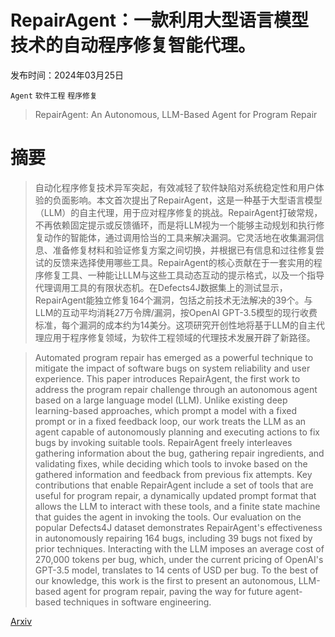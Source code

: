 # RepairAgent：一款利用大型语言模型技术的自动程序修复智能代理。

发布时间：2024年03月25日

`Agent` `软件工程` `程序修复`

> RepairAgent: An Autonomous, LLM-Based Agent for Program Repair

# 摘要

> 自动化程序修复技术异军突起，有效减轻了软件缺陷对系统稳定性和用户体验的负面影响。本文首次提出了RepairAgent，这是一种基于大型语言模型（LLM）的自主代理，用于应对程序修复的挑战。RepairAgent打破常规，不再依赖固定提示或反馈循环，而是将LLM视为一个能够主动规划和执行修复动作的智能体，通过调用恰当的工具来解决漏洞。它灵活地在收集漏洞信息、准备修复材料和验证修复方案之间切换，并根据已有信息和过往修复尝试的反馈来选择使用哪些工具。RepairAgent的核心贡献在于一套实用的程序修复工具、一种能让LLM与这些工具动态互动的提示格式，以及一个指导代理调用工具的有限状态机。在Defects4J数据集上的测试显示，RepairAgent能独立修复164个漏洞，包括之前技术无法解决的39个。与LLM的互动平均消耗27万令牌/漏洞，按OpenAI GPT-3.5模型的现行收费标准，每个漏洞的成本约为14美分。这项研究开创性地将基于LLM的自主代理应用于程序修复领域，为软件工程领域的代理技术发展开辟了新路径。

> Automated program repair has emerged as a powerful technique to mitigate the impact of software bugs on system reliability and user experience. This paper introduces RepairAgent, the first work to address the program repair challenge through an autonomous agent based on a large language model (LLM). Unlike existing deep learning-based approaches, which prompt a model with a fixed prompt or in a fixed feedback loop, our work treats the LLM as an agent capable of autonomously planning and executing actions to fix bugs by invoking suitable tools. RepairAgent freely interleaves gathering information about the bug, gathering repair ingredients, and validating fixes, while deciding which tools to invoke based on the gathered information and feedback from previous fix attempts. Key contributions that enable RepairAgent include a set of tools that are useful for program repair, a dynamically updated prompt format that allows the LLM to interact with these tools, and a finite state machine that guides the agent in invoking the tools. Our evaluation on the popular Defects4J dataset demonstrates RepairAgent's effectiveness in autonomously repairing 164 bugs, including 39 bugs not fixed by prior techniques. Interacting with the LLM imposes an average cost of 270,000 tokens per bug, which, under the current pricing of OpenAI's GPT-3.5 model, translates to 14 cents of USD per bug. To the best of our knowledge, this work is the first to present an autonomous, LLM-based agent for program repair, paving the way for future agent-based techniques in software engineering.

[Arxiv](https://arxiv.org/abs/2403.17134)